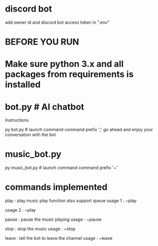 # discord bot 

add owner id and discord bot access token in ".env"

# BEFORE YOU RUN 
# Make sure python 3.x and all packages from requirements is installed

# bot.py # AI chatbot
Instructions

py bot.py   # launch command
command prefix ';'
go ahead and enjoy your conversation with the bot


# music_bot.py 
py music_bot.py # launch command
command prefix '~'

# commands implemented
play : play music
play function also support queue
usage 1 : 
        ~play <url>

usage 2 : 
        ~play <song>

pause : pause the music playing
usage : 
        ~pause 

stop : stop the music 
usage : 
        ~stop

leave : tell the bot to leave the channel
usage : 
        ~leave
